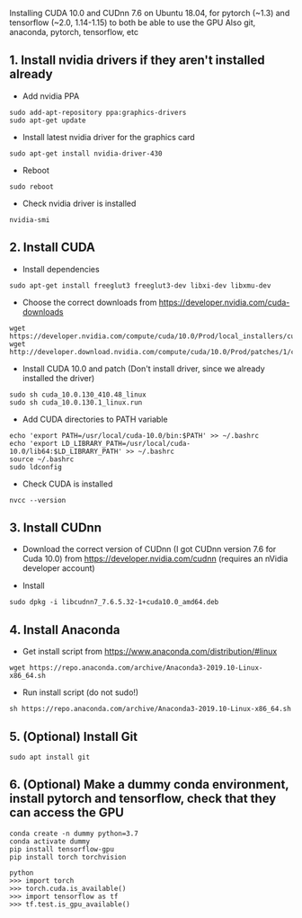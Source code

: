 Installing CUDA 10.0 and CUDnn 7.6 on Ubuntu 18.04, for pytorch (~1.3) and tensorflow (~2.0, 1.14-1.15) to both be able to use the GPU
Also git, anaconda, pytorch, tensorflow, etc

## 1. Install nvidia drivers if they aren't installed already

- Add nvidia PPA
```
sudo add-apt-repository ppa:graphics-drivers
sudo apt-get update
```
- Install latest nvidia driver for the graphics card
```
sudo apt-get install nvidia-driver-430
```
- Reboot
```
sudo reboot
```
- Check nvidia driver is installed
```
nvidia-smi
```
## 2. Install CUDA

- Install dependencies
```
sudo apt-get install freeglut3 freeglut3-dev libxi-dev libxmu-dev
```
- Choose the correct downloads from https://developer.nvidia.com/cuda-downloads
```
wget https://developer.nvidia.com/compute/cuda/10.0/Prod/local_installers/cuda_10.0.130_410.48_linux
wget http://developer.download.nvidia.com/compute/cuda/10.0/Prod/patches/1/cuda_10.0.130.1_linux.run
```
- Install CUDA 10.0 and patch (Don't install driver, since we already installed the driver)
```
sudo sh cuda_10.0.130_410.48_linux
sudo sh cuda_10.0.130.1_linux.run
```
- Add CUDA directories to PATH variable
```
echo 'export PATH=/usr/local/cuda-10.0/bin:$PATH' >> ~/.bashrc
echo 'export LD_LIBRARY_PATH=/usr/local/cuda-10.0/lib64:$LD_LIBRARY_PATH' >> ~/.bashrc
source ~/.bashrc
sudo ldconfig
```
- Check CUDA is installed
```
nvcc --version
```
## 3. Install CUDnn

- Download the correct version of CUDnn (I got CUDnn version 7.6 for Cuda 10.0) from https://developer.nvidia.com/cudnn (requires an nVidia developer account)

- Install
```
sudo dpkg -i libcudnn7_7.6.5.32-1+cuda10.0_amd64.deb
```
## 4. Install Anaconda

- Get install script from https://www.anaconda.com/distribution/#linux
```
wget https://repo.anaconda.com/archive/Anaconda3-2019.10-Linux-x86_64.sh
```
- Run install script (do not sudo!)
```
sh https://repo.anaconda.com/archive/Anaconda3-2019.10-Linux-x86_64.sh
```
## 5. (Optional) Install Git
```
sudo apt install git
```
## 6. (Optional) Make a dummy conda environment, install pytorch and tensorflow, check that they can access the GPU
```
conda create -n dummy python=3.7
conda activate dummy
pip install tensorflow-gpu
pip install torch torchvision
```
```
python
>>> import torch
>>> torch.cuda.is_available()
>>> import tensorflow as tf
>>> tf.test.is_gpu_available()
```